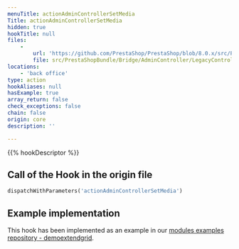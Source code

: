 ```yaml
---
menuTitle: actionAdminControllerSetMedia
Title: actionAdminControllerSetMedia
hidden: true
hookTitle: null
files:
    -
        url: 'https://github.com/PrestaShop/PrestaShop/blob/8.0.x/src/PrestaShopBundle/Bridge/AdminController/LegacyControllerBridge.php'
        file: src/PrestaShopBundle/Bridge/AdminController/LegacyControllerBridge.php
locations:
    - 'back office'
type: action
hookAliases: null
hasExample: true
array_return: false
check_exceptions: false
chain: false
origin: core
description: ''

---
```


{{% hookDescriptor %}}

## Call of the Hook in the origin file

```php
dispatchWithParameters('actionAdminControllerSetMedia')
```

## Example implementation

This hook has been implemented as an example in our [modules examples repository - demoextendgrid](https://github.com/PrestaShop/example-modules/tree/master/demoextendgrid).
